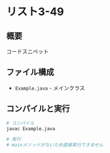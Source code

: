 # リスト3-49

## 概要
コードスニペット

## ファイル構成
- `Example.java` - メインクラス

## コンパイルと実行
```bash
# コンパイル
javac Example.java

# 実行
# mainメソッドがないため直接実行できません
```
